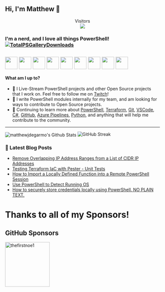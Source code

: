 ## Hi, I'm Matthew 👋 
<p align="center"> 
  Visitors<br>
  <img src="https://profile-counter.glitch.me/matthewjdegarmo/count.svg" />
</p>

### I'm a nerd, and I love all things PowerShell! [![TotalPSGalleryDownloads](https://img.shields.io/badge/Total%20PSGallery%20Downloads-~1,458-green)](https://www.powershellgallery.com/profiles/matthewjdegarmo)
[<img align="center" height="40" src="https://img.icons8.com/color/144/000000/linkedin.png"/>](https://www.linkedin.com/in/matthewjdegarmo/)
[<img align="center" height="40" src="https://img.icons8.com/fluent/144/000000/twitter.png"/>](https://twitter.com/matthewjdegarmo)
[<img align="center" height="40" src="https://img.icons8.com/color/144/000000/twitch.png"/>](https://www.twitch.tv/matthewjdegarmo/about/)
[<img align="center" height="40" src="https://img.icons8.com/fluent/144/000000/instagram-new.png"/>](https://www.instagram.com/matthewjdegarmo/)
[<img align="center" height="40" src="https://img.icons8.com/fluent/144/000000/facebook-new.png"/>](https://www.facebook.com/matthewjdegarmo)
[<img align="center" height="40" src="https://img.icons8.com/cotton/100/000000/hot-coffee--v1.png"/>](https://buymeacoff.ee/matthewjdegarmo)
[<img align="center" height="40" src="https://img.icons8.com/nolan/64/domain.png"/>](https://matthewjdegarmo.com)
[<img align="center" height="40" src="https://img.icons8.com/doodle/48/000000/reddit--v1.png"/>](https://www.reddit.com/user/matthewjdegarmo)
[<img align="center" height="40" src="https://img.icons8.com/dusk/64/000000/rss.png"/>](https://matthewjdegarmo.com/feed.xml)
---

#### What am I up to?
- 🎥 I Live-Stream PowerShell projects and other Open Source projects that I work on. Feel free to follow me on [Twitch](https://www.twitch.tv/TechDufus/about/)!
- 🔭 I write PowerShell modules internally for my team, and am looking for ways to contribute to Open Source projects.
- 🌱 Continuing to learn more about [PowerShell](https://github.com/powershell/powershell), [Terraform](https://www.terraform.io/), [Git](https://git-scm.com/), [VSCode](https://github.com/microsoft/vscode), [C#](https://docs.microsoft.com/en-us/dotnet/csharp/), [GitHub](https://github.com), [Azure Pipelines](https://docs.microsoft.com/en-us/azure/devops/pipelines), [Python](https://www.python.org/), and anything that will help me contribute to the community.
---

<img align="center" alt="matthewjdegarmo's Github Stats" src="https://github-readme-stats.vercel.app/api?username=matthewjdegarmo&show_icons=true&count_private=true&theme=dark&include_all_commits=true&line_height=21&cache_seconds=1800"/>
<img src="https://github-readme-streak-stats.herokuapp.com/?user=matthewjdegarmo&theme=dark" alt="GitHub Streak" data-canonical-src="https://github-readme-streak-stats.herokuapp.com/?user=matthewjdegarmo&theme=dark" style="max-width:100%;">


 
 
 ### 👀 Latest Blog Posts
 <!-- BLOG-POST-LIST:START -->
- [Remove Overlapping IP Address Ranges from a List of CIDR IP Addresses](https://matthewjdegarmo.com/powershell/2021/06/14/remove-overlapping-ip-ranges-from-list-of-cidr-addresses.html)
- [Testing Terraform IaC with Pester - Unit Tests](https://matthewjdegarmo.com/powershell/2021/05/31/testing-teraform-iac-with-pester-unit-tests.html)
- [How to Import a Locally Defined Function into a Remote PowerShell Session](https://matthewjdegarmo.com/powershell/2021/03/31/how-to-import-a-locally-defined-function-into-a-remote-powershell-session.html)
- [Use PowerShell to Detect Running OS](https://matthewjdegarmo.com/powershell/2021/03/30/use-powershell-to-detect-running-os.html)
- [How to securely store credentials locally using PowerShell. NO PLAIN TEXT.](https://matthewjdegarmo.com/powershell/2020/11/20/how-to-securely-store-credentials-locally-using-powershell-no-plain-text.html)
<!-- BLOG-POST-LIST:END -->

<!-- SPONSORS-LIST:START -->
# Thanks to all of my Sponsors!

## GitHub Sponsors

[<img src="https://github.com/thefirstnoe1.png" alt="thefirstnoe1" width="145"/>](https://github.com/thefirstnoe1)

<!-- SPONSORS-LIST:END -->
